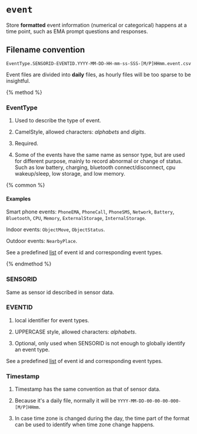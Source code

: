 # `event`

Store **formatted** event information (numerical or categorical) happens at a time point, such as EMA prompt questions and responses.

## Filename convention

```
EventType.SENSORID-EVENTID.YYYY-MM-DD-HH-mm-ss-SSS-[M/P]HHmm.event.csv
```

Event files are divided into **daily** files, as hourly files will be too sparse to be insightful.

{% method %}
### EventType

1. Used to describe the type of event.

2. CamelStyle, allowed characters: *alphabets* and *digits*.

3. Required.

4. Some of the events have the same name as sensor type, but are used for different purpose, mainly to record abnormal or change of status. Such as low battery, charging, bluetooth connect/disconnect, cpu wakeup/sleep, low storage, and low memory.

{% common %}

#### Examples

Smart phone events: `PhoneEMA`, `PhoneCall`, `PhoneSMS`, `Network`, `Battery`, `Bluetooth`, `CPU`, `Memory`, `ExternalStorage`, `InternalStorage`.

Indoor events: `ObjectMove`, `ObjectStatus`.

Outdoor events: `NearbyPlace`.

See a predefined [list](#) of event id and corresponding event types.

{% endmethod %}

### SENSORID

Same as sensor id described in sensor data.

### EVENTID

1. local identifier for event types.

2. UPPERCASE style, allowed characters: *alphabets*.

3. Optional, only used when SENSORID is not enough to globally identify an event type.

See a predefined [list](#) of event id and corresponding event types.

### Timestamp

1. Timestamp has the same convention as that of sensor data. 

2. Because it's a daily file, normally it will be `YYYY-MM-DD-00-00-00-000-[M/P]HHmm`. 

3. In case time zone is changed during the day, the time part of the format can be used to identify when time zone change happens.






